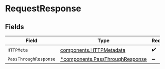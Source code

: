 # RequestResponse


## Fields

| Field                                                                             | Type                                                                              | Required                                                                          | Description                                                                       |
| --------------------------------------------------------------------------------- | --------------------------------------------------------------------------------- | --------------------------------------------------------------------------------- | --------------------------------------------------------------------------------- |
| `HTTPMeta`                                                                        | [components.HTTPMetadata](../../models/components/httpmetadata.md)                | :heavy_check_mark:                                                                | N/A                                                                               |
| `PassThroughResponse`                                                             | [*components.PassThroughResponse](../../models/components/passthroughresponse.md) | :heavy_minus_sign:                                                                | N/A                                                                               |